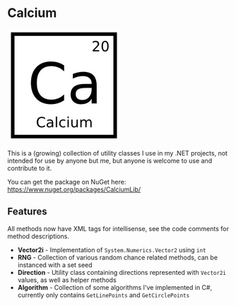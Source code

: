 # Calcium

![CalciumLib icon from NuGet](calcium.jpg)

This is a (growing) collection of utility classes I use in my .NET projects, not intended for use by anyone but me, but anyone is welcome to use and contribute to it.

You can get the package on NuGet here: https://www.nuget.org/packages/CalciumLib/

## Features

All methods now have XML tags for intellisense, see the code comments for method descriptions.

* **Vector2i** - Implementation of `System.Numerics.Vector2` using `int`
* **RNG** - Collection of various random chance related methods, can be instanced with a set seed
* **Direction** - Utility class containing directions represented with `Vector2i` values, as well as helper methods
* **Algorithm** - Collection of some algorithms I've implemented in C#, currently only contains `GetLinePoints` and `GetCirclePoints`